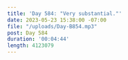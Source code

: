 ```yaml
---
title: 'Day 584: "Very substantial."'
date: 2023-05-23 15:38:00 -07:00
file: "/uploads/Day-B854.mp3"
post: Day 584
duration: '00:04:44'
length: 4123079
---
```


